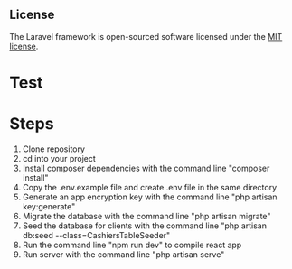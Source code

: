 ## License

The Laravel framework is open-sourced software licensed under the [MIT license](https://opensource.org/licenses/MIT).

# Test

# Steps

1. Clone repository
2. cd into your project
3. Install composer dependencies with the command line "composer install"
4. Copy the .env.example file and create .env file in the same directory
5. Generate an app encryption key with the command line "php artisan key:generate"
6. Migrate the database with the command line "php artisan migrate"
7. Seed the database for clients with the command line "php artisan db:seed --class=CashiersTableSeeder"
8. Run the command line "npm run dev" to compile react app
9. Run server with the command line "php artisan serve"
